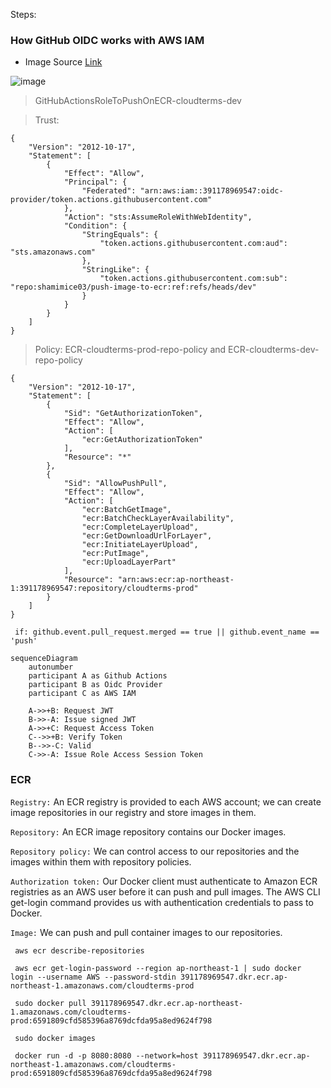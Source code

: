Steps:


### How GitHub OIDC works with AWS IAM 
- Image Source [Link](https://www.codecentric.de/wissens-hub/blog/secretless-connections-from-github-actions-to-aws-using-oidc)

![image](https://github.com/shamimice03/github-actions-lab/assets/19708705/3cb418a0-20d5-4973-b350-ef5977735217)

> GitHubActionsRoleToPushOnECR-cloudterms-dev


> Trust:
```
{
	"Version": "2012-10-17",
	"Statement": [
		{
			"Effect": "Allow",
			"Principal": {
				"Federated": "arn:aws:iam::391178969547:oidc-provider/token.actions.githubusercontent.com"
			},
			"Action": "sts:AssumeRoleWithWebIdentity",
			"Condition": {
				"StringEquals": {
					"token.actions.githubusercontent.com:aud": "sts.amazonaws.com"
				},
				"StringLike": {
					"token.actions.githubusercontent.com:sub": "repo:shamimice03/push-image-to-ecr:ref:refs/heads/dev"
				}
			}
		}
	]
}
```

> Policy: ECR-cloudterms-prod-repo-policy and ECR-cloudterms-dev-repo-policy
```
{
    "Version": "2012-10-17",
    "Statement": [
        {
            "Sid": "GetAuthorizationToken",
            "Effect": "Allow",
            "Action": [
                "ecr:GetAuthorizationToken"
            ],
            "Resource": "*"
        },
        {
            "Sid": "AllowPushPull",
            "Effect": "Allow",
            "Action": [
                "ecr:BatchGetImage",
                "ecr:BatchCheckLayerAvailability",
                "ecr:CompleteLayerUpload",
                "ecr:GetDownloadUrlForLayer",
                "ecr:InitiateLayerUpload",
                "ecr:PutImage",
                "ecr:UploadLayerPart"
            ],
            "Resource": "arn:aws:ecr:ap-northeast-1:391178969547:repository/cloudterms-prod"
        }
    ]
}
```


```
 if: github.event.pull_request.merged == true || github.event_name == 'push'
```


```
sequenceDiagram
    autonumber
    participant A as Github Actions
    participant B as Oidc Provider
    participant C as AWS IAM

    A->>+B: Request JWT
    B->>-A: Issue signed JWT
    A->>+C: Request Access Token
    C-->>+B: Verify Token
    B-->>-C: Valid
    C->>-A: Issue Role Access Session Token
```

### ECR

`Registry:` An ECR registry is provided to each AWS account; we can create image repositories in our registry and store images in them.

`Repository:` An ECR image repository contains our Docker images.

`Repository policy:` We can control access to our repositories and the images within them with repository policies.

`Authorization token:` Our Docker client must authenticate to Amazon ECR registries as an AWS user before it can push and pull images. The AWS CLI get-login command provides us with authentication credentials to pass to Docker.

`Image:` We can push and pull container images to our repositories.


```
 aws ecr describe-repositories
 
 aws ecr get-login-password --region ap-northeast-1 | sudo docker login --username AWS --password-stdin 391178969547.dkr.ecr.ap-northeast-1.amazonaws.com/cloudterms-prod
 
 sudo docker pull 391178969547.dkr.ecr.ap-northeast-1.amazonaws.com/cloudterms-prod:6591809cfd585396a8769dcfda95a8ed9624f798

 sudo docker images

 docker run -d -p 8080:8080 --network=host 391178969547.dkr.ecr.ap-northeast-1.amazonaws.com/cloudterms-prod:6591809cfd585396a8769dcfda95a8ed9624f798

```